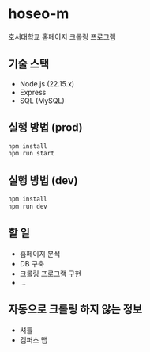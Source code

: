 # hoseo-m

호서대학교 홈페이지 크롤링 프로그램

## 기술 스택

- Node.js (22.15.x)
- Express
- SQL (MySQL)

## 실행 방법 (prod)

```bash
npm install
npm run start
```

## 실행 방법 (dev)

```bash
npm install
npm run dev
```

## 할 일

- 홈페이지 분석
- DB 구축
- 크롤링 프로그램 구현
- ...


## 자동으로 크롤링 하지 않는 정보

- 셔틀
- 캠퍼스 맵
